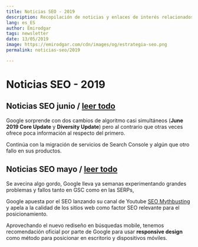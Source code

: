 ```yaml
---
title: Noticias SEO - 2019
description: Recopilación de noticias y enlaces de interés relacionados con el SEO y Marketing digital
lang: es_ES
author: Emirodgar
tags: newsletter
date: 13/05/2019
image: https://emirodgar.com/cdn/images/og/estrategia-seo.png
permalink: noticias-seo/2019

---
```


# Noticias SEO - 2019


## Noticias SEO junio / [leer todo](noticias-seo/2019/junio)
Google sorprende con dos cambios de algoritmo casi simultáneos (**June 2019 Core Update** y **Diversity Update**) pero al contrario que otras veces ofrece poca información al respecto del primero.

Continúa con la migración de servicios de Search Console y algún que otro fallo en sus productos.


## Noticias SEO mayo / [leer todo](noticias-seo/2019/mayo)

Se avecina algo gordo, Google lleva ya semanas experimentando grandes problemas y fallos tanto en GSC como en las SERPs, 

Google apuesta por el SEO lanzando su canal de Youtube [SEO Mythbusting](https://www.youtube.com/watch?v=zEEaq6F4Jio) y apela a la calidad de los sitios web como factor SEO relevante para el posicionamiento.

Aprovechando el nuevo rediseño en búsquedas mobile, tenemos recomendación oficial por parte de Google para usar **responsive design** como método para posicionar en escritorio y dispositivos móviles.


<!--stackedit_data:
eyJoaXN0b3J5IjpbLTIwMjIyODg0ODksMTY3ODk4MjY0NiwtMj
EyODA0NTY4OCwyMDM3MzgyNzkxLC0yNzUwODkwMzUsMTE0ODI4
NTM0NCw2OTg1NDgxMjIsLTQ3NzUzMDU3MywtMTczNDAwMTEzMi
wtMTgyMzcxNDg0LDM4NzYwMTk2MCwtMTg5MTA5MzM1NSwzNzEy
MDY4NTYsMTE4NjgzNDYzMiwxMzMyNDA0MDcxLDE0ODM2MjcyMj
ksLTE4NjUzNDA2MzEsLTEyODUzOTEyNzEsNjU3NDQyNTcwLDY0
MzA2NTE1XX0=
-->